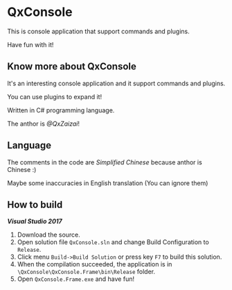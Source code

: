 # QxConsole
This is console application that support commands and plugins.

Have fun with it!

## Know more about QxConsole
It's an interesting console application and it support commands and plugins.

You can use plugins to expand it!

Written in C# programming language.

The anthor is *@QxZaizai*!

## Language
The comments in the code are *Simplified Chinese* because anthor is Chinese :)

Maybe some inaccuracies in English translation (You can ignore them)

## How to build
***Visual Studio 2017***
1. Download the source.
2. Open solution file `QxConsole.sln` and change Build Configuration to `Release`.
3. Click menu `Build->Build Solution` or press key `F7` to build this solution.
4. When the compilation succeeded, the application is in `\QxConsole\QxConsole.Frame\bin\Release` folder.
5. Open `QxConsole.Frame.exe` and have fun!

